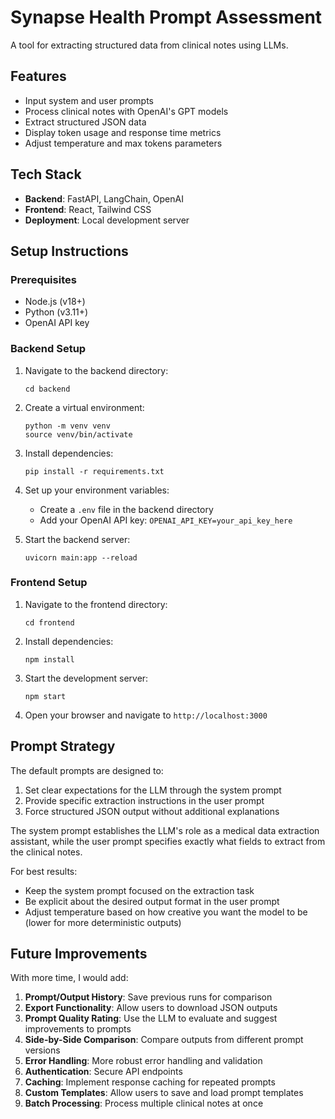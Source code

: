 # Synapse Health Prompt Assessment

A tool for extracting structured data from clinical notes using LLMs.

## Features

- Input system and user prompts
- Process clinical notes with OpenAI's GPT models
- Extract structured JSON data
- Display token usage and response time metrics
- Adjust temperature and max tokens parameters

## Tech Stack

- **Backend**: FastAPI, LangChain, OpenAI
- **Frontend**: React, Tailwind CSS
- **Deployment**: Local development server 

## Setup Instructions

### Prerequisites

- Node.js (v18+)
- Python (v3.11+)
- OpenAI API key

### Backend Setup

1. Navigate to the backend directory:
   ```
   cd backend
   ```

2. Create a virtual environment:
   ```
   python -m venv venv
   source venv/bin/activate
   ```

3. Install dependencies:
   ```
   pip install -r requirements.txt
   ```

4. Set up your environment variables:
   - Create a `.env` file in the backend directory
   - Add your OpenAI API key: `OPENAI_API_KEY=your_api_key_here`

5. Start the backend server:
   ```
   uvicorn main:app --reload
   ```

### Frontend Setup

1. Navigate to the frontend directory:
   ```
   cd frontend
   ```

2. Install dependencies:
   ```
   npm install
   ```

3. Start the development server:
   ```
   npm start
   ```

4. Open your browser and navigate to `http://localhost:3000`

## Prompt Strategy

The default prompts are designed to:

1. Set clear expectations for the LLM through the system prompt
2. Provide specific extraction instructions in the user prompt
3. Force structured JSON output without additional explanations

The system prompt establishes the LLM's role as a medical data extraction assistant, while the user prompt specifies exactly what fields to extract from the clinical notes.

For best results:
- Keep the system prompt focused on the extraction task
- Be explicit about the desired output format in the user prompt
- Adjust temperature based on how creative you want the model to be (lower for more deterministic outputs)

## Future Improvements

With more time, I would add:

1. **Prompt/Output History**: Save previous runs for comparison
2. **Export Functionality**: Allow users to download JSON outputs
3. **Prompt Quality Rating**: Use the LLM to evaluate and suggest improvements to prompts
4. **Side-by-Side Comparison**: Compare outputs from different prompt versions
5. **Error Handling**: More robust error handling and validation
6. **Authentication**: Secure API endpoints
7. **Caching**: Implement response caching for repeated prompts
8. **Custom Templates**: Allow users to save and load prompt templates
9. **Batch Processing**: Process multiple clinical notes at once
